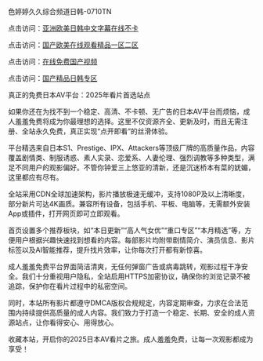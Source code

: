 色婷婷久久综合频道日韩-0710TN 

点击访问：<a href="https://heiliaoxqkkct.pages.dev">亚洲欧美日韩中文字幕在线不卡</a>

点击访问：<a href="https://heiliaowt0d7p.pages.dev">国产欧美在线观看精品一区二区</a>

点击访问：<a href="https://heiliaoll4qsx.pages.dev">在线免费国产视频</a>

点击访问：<a href="https://heiliaoow5kzm.pages.dev">国产精品日韩专区</a>   

真正的免费日本AV平台：2025年看片首选站点

如果你还在为找不到一个稳定、高清、不卡顿、无广告的日本AV平台而烦恼，成人羞羞免费将成为你最理想的选择。这里不仅资源齐全、更新及时，而且无需注册、全站永久免费，真正实现“点开即看”的丝滑体验。

平台精选来自日本S1、Prestige、IPX、Attackers等顶级厂牌的高质量作品，内容覆盖剧情类、制服诱惑、素人实录、恋爱系、人妻伦理、强烈调教等多种类型，满足不同用户的观影偏好。不管你钟爱三上悠亚的清新，还是沉迷桥本有菜的妩媚，这里都应有尽有。

全站采用CDN全球加速架构，影片播放极速无缓冲，支持1080P及以上清晰度，部分新片可达4K画质。兼容所有设备，包括手机、平板、电脑等，无需额外安装App或插件，打开网页即可立即观看。

首页设置多个推荐板块，如“本日更新”“高人气女优”“重口专区”“本月精选”等，方便用户根据兴趣快速找到想看的内容。每部影片均附带剧情简介、演员信息、影片标签以及AI智能推荐，提升找片效率，让你每次打开都有新惊喜。

成人羞羞免费平台界面简洁清爽，无任何弹窗广告或病毒跳转，观影过程干净安全。我们十分重视用户隐私，全站启用HTTPS加密协议，确保你的浏览记录不被追踪，保护你在看片过程中的私密空间。

同时，本站所有影片都遵守DMCA版权合规规定，内容定期审查，力求在合法范围内持续提供高质量的成人内容。我们致力于打造一个稳定、长期、安全的成人资源站点，让你看得安心、用得放心。

收藏本站，开启你的2025日本AV看片之旅。成人羞羞免费，让每一次观影都成为享受！

<span style="display:none;">[Canonical link]  ( ）</span> 
